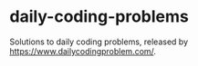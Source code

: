# daily-coding-problems
Solutions to daily coding problems, released by https://www.dailycodingproblem.com/.
